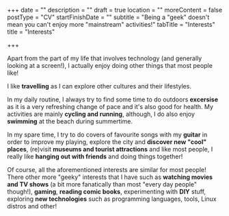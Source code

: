 +++
date = ""
description = ""
draft = true
location = ""
moreContent = false
postType = "CV"
startFinishDate = ""
subtitle = "Being a \"geek\" doesn't mean you can't enjoy more \"mainstream\" activities!"
tabTitle = "Interests"
title = "Interests"

+++
<br/>

Apart from the part of my life that involves technology (and generally looking at a screen!), I actually enjoy doing other things that most people like!

I like **travelling** as I can explore other cultures and their lifestyles.

In my daily routine, I always try to find some time to do outdoors **excersise** as it is a very refreshing change of pace and it's also good for health. My activities are mainly **cycling and running**, although, I do also enjoy **swimming** at the beach during summertime.

In my spare time, I try to do covers of favourite songs with my **guitar** in order to improve my playing, explore the city and **discover new "cool" places**, (re)visit **museums and tourist attractions** and like most people, I really like **hanging out with friends** and doing things together!

Of course, all the aforementioned interests are similar for most people! There other more "geeky" interests that I have such as **watching movies and TV shows** (a bit more fanatically than most "every day people" though!), **gaming**, **reading comic books**, experimenting with **DIY** stuff, exploring **new technologies** such as programming languages, tools, Linux distros and other!